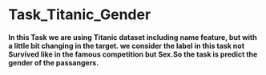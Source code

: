 # Task_Titanic_Gender
#### In this Task we are using Titanic dataset including name feature, but with a little bit changing in the target. we consider the label in this task not Survived like in the famous competition but Sex.So the task is predict the gender of the passangers.
